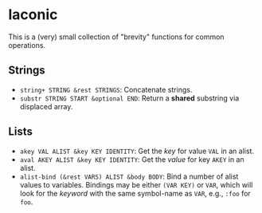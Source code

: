 # laconic

This is a (very) small collection of "brevity" functions for common
operations.

## Strings

* `string+ STRING &rest STRINGS`: Concatenate strings.
* `substr STRING START &optional END`: Return a **shared** substring
  via displaced array.

## Lists

* `akey VAL ALIST &key KEY IDENTITY`: Get the *key* for value `VAL` in
  an alist.
* `aval AKEY ALIST &key KEY IDENTITY`: Get the *value* for key `AKEY`
  in an alist.
* `alist-bind (&rest VARS) ALIST &body BODY`: Bind a number of alist
  values to variables.  Bindings may be either `(VAR KEY)` or `VAR`,
  which will look for the *keyword* with the same symbol-name as
  `VAR`, e.g., `:foo` for `foo`.
